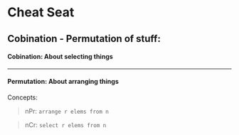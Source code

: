 # Cheat Seat

## Cobination - Permutation of stuff:


#### Cobination: About selecting things




-----


#### Permutation: About arranging things
Concepts:
> nPr: `arrange r elems from n`

> nCr: `select r elems from n`



